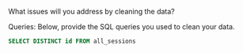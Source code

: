What issues will you address by cleaning the data?





Queries:
Below, provide the SQL queries you used to clean your data.

```SQL
SELECT DISTINCT id FROM all_sessions
```
